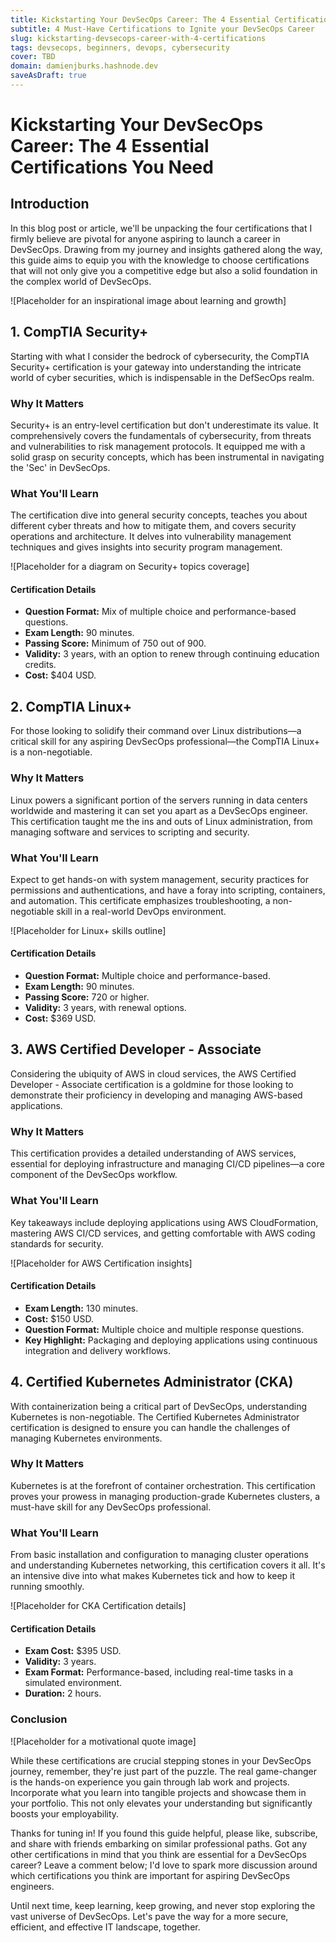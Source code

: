 ```yaml
---
title: Kickstarting Your DevSecOps Career: The 4 Essential Certifications You Need
subtitle: 4 Must-Have Certifications to Ignite your DevSecOps Career
slug: kickstarting-devsecops-career-with-4-certifications
tags: devsecops, beginners, devops, cybersecurity
cover: TBD
domain: damienjburks.hashnode.dev
saveAsDraft: true
---
```



# Kickstarting Your DevSecOps Career: The 4 Essential Certifications You Need

## Introduction

In this blog post or article, we'll be unpacking the four certifications that I firmly believe are pivotal for anyone aspiring to launch a career in DevSecOps. Drawing from my journey and insights gathered along the way, this guide aims to equip you with the knowledge to choose certifications that will not only give you a competitive edge but also a solid foundation in the complex world of DevSecOps. 

![Placeholder for an inspirational image about learning and growth]

## 1. CompTIA Security+

Starting with what I consider the bedrock of cybersecurity, the CompTIA Security+ certification is your gateway into understanding the intricate world of cyber securities, which is indispensable in the DefSecOps realm.

### Why It Matters

Security+ is an entry-level certification but don't underestimate its value. It comprehensively covers the fundamentals of cybersecurity, from threats and vulnerabilities to risk management protocols. It equipped me with a solid grasp on security concepts, which has been instrumental in navigating the 'Sec' in DevSecOps.

### What You'll Learn

The certification dive into general security concepts, teaches you about different cyber threats and how to mitigate them, and covers security operations and architecture. It delves into vulnerability management techniques and gives insights into security program management. 

![Placeholder for a diagram on Security+ topics coverage]

#### Certification Details

- **Question Format:** Mix of multiple choice and performance-based questions.
- **Exam Length:** 90 minutes.
- **Passing Score:** Minimum of 750 out of 900.
- **Validity:** 3 years, with an option to renew through continuing education credits.
- **Cost:** $404 USD.

## 2. CompTIA Linux+

For those looking to solidify their command over Linux distributions—a critical skill for any aspiring DevSecOps professional—the CompTIA Linux+ is a non-negotiable.

### Why It Matters

Linux powers a significant portion of the servers running in data centers worldwide and mastering it can set you apart as a DevSecOps engineer. This certification taught me the ins and outs of Linux administration, from managing software and services to scripting and security.

### What You'll Learn

Expect to get hands-on with system management, security practices for permissions and authentications, and have a foray into scripting, containers, and automation. This certificate emphasizes troubleshooting, a non-negotiable skill in a real-world DevOps environment.

![Placeholder for Linux+ skills outline]

#### Certification Details

- **Question Format:** Multiple choice and performance-based.
- **Exam Length:** 90 minutes.
- **Passing Score:** 720 or higher.
- **Validity:** 3 years, with renewal options.
- **Cost:** $369 USD.

## 3. AWS Certified Developer - Associate

Considering the ubiquity of AWS in cloud services, the AWS Certified Developer - Associate certification is a goldmine for those looking to demonstrate their proficiency in developing and managing AWS-based applications.

### Why It Matters

This certification provides a detailed understanding of AWS services, essential for deploying infrastructure and managing CI/CD pipelines—a core component of the DevSecOps workflow.

### What You'll Learn

Key takeaways include deploying applications using AWS CloudFormation, mastering AWS CI/CD services, and getting comfortable with AWS coding standards for security.

![Placeholder for AWS Certification insights]

#### Certification Details

- **Exam Length:** 130 minutes.
- **Cost:** $150 USD.
- **Question Format:** Multiple choice and multiple response questions.
- **Key Highlight:** Packaging and deploying applications using continuous integration and delivery workflows.

## 4. Certified Kubernetes Administrator (CKA)

With containerization being a critical part of DevSecOps, understanding Kubernetes is non-negotiable. The Certified Kubernetes Administrator certification is designed to ensure you can handle the challenges of managing Kubernetes environments.

### Why It Matters

Kubernetes is at the forefront of container orchestration. This certification proves your prowess in managing production-grade Kubernetes clusters, a must-have skill for any DevSecOps professional.

### What You'll Learn

From basic installation and configuration to managing cluster operations and understanding Kubernetes networking, this certification covers it all. It's an intensive dive into what makes Kubernetes tick and how to keep it running smoothly.

![Placeholder for CKA Certification details]

#### Certification Details

- **Exam Cost:** $395 USD.
- **Validity:** 3 years.
- **Exam Format:** Performance-based, including real-time tasks in a simulated environment.
- **Duration:** 2 hours.

### Conclusion

![Placeholder for a motivational quote image]

While these certifications are crucial stepping stones in your DevSecOps journey, remember, they're just part of the puzzle. The real game-changer is the hands-on experience you gain through lab work and projects. Incorporate what you learn into tangible projects and showcase them in your portfolio. This not only elevates your understanding but significantly boosts your employability.

Thanks for tuning in! If you found this guide helpful, please like, subscribe, and share with friends embarking on similar professional paths. Got any other certifications in mind that you think are essential for a DevSecOps career? Leave a comment below; I'd love to spark more discussion around which certifications you think are important for aspiring DevSecOps engineers.

Until next time, keep learning, keep growing, and never stop exploring the vast universe of DevSecOps. Let's pave the way for a more secure, efficient, and effective IT landscape, together.
